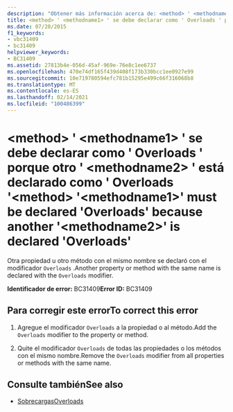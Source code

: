 ```yaml
---
description: "Obtener más información acerca de: <method> ' <methodname1> ' se debe declarar como ' Overloads ' porque otro ' <methodname2> ' está declarado como ' Overloads '"
title: <method> ' <methodname1> ' se debe declarar como ' Overloads ' porque otro ' <methodname2> ' está declarado como ' Overloads '
ms.date: 07/20/2015
f1_keywords:
- vbc31409
- bc31409
helpviewer_keywords:
- BC31409
ms.assetid: 27813b4e-056d-45af-969e-76e8c1ee6737
ms.openlocfilehash: 470e74df165f439d408f173b330bcc1ee0927e99
ms.sourcegitcommit: 10e719780594efc781b15295e499c66f316068b8
ms.translationtype: MT
ms.contentlocale: es-ES
ms.lasthandoff: 02/14/2021
ms.locfileid: "100486399"
---
```

# <a name="method-methodname1-must-be-declared-overloads-because-another-methodname2-is-declared-overloads"></a><span data-ttu-id="1d89f-103">\<method> ' \<methodname1> ' se debe declarar como ' Overloads ' porque otro ' \<methodname2> ' está declarado como ' Overloads '</span><span class="sxs-lookup"><span data-stu-id="1d89f-103">\<method> '\<methodname1>' must be declared 'Overloads' because another '\<methodname2>' is declared 'Overloads'</span></span>

<span data-ttu-id="1d89f-104">Otra propiedad u otro método con el mismo nombre se declaró con el modificador `Overloads` .</span><span class="sxs-lookup"><span data-stu-id="1d89f-104">Another property or method with the same name is declared with the `Overloads` modifier.</span></span>  
  
 <span data-ttu-id="1d89f-105">**Identificador de error:** BC31409</span><span class="sxs-lookup"><span data-stu-id="1d89f-105">**Error ID:** BC31409</span></span>  
  
## <a name="to-correct-this-error"></a><span data-ttu-id="1d89f-106">Para corregir este error</span><span class="sxs-lookup"><span data-stu-id="1d89f-106">To correct this error</span></span>  
  
1. <span data-ttu-id="1d89f-107">Agregue el modificador `Overloads` a la propiedad o al método.</span><span class="sxs-lookup"><span data-stu-id="1d89f-107">Add the `Overloads` modifier to the property or method.</span></span>  
  
2. <span data-ttu-id="1d89f-108">Quite el modificador `Overloads` de todas las propiedades o los métodos con el mismo nombre.</span><span class="sxs-lookup"><span data-stu-id="1d89f-108">Remove the `Overloads` modifier from all properties or methods with the same name.</span></span>  
  
## <a name="see-also"></a><span data-ttu-id="1d89f-109">Consulte también</span><span class="sxs-lookup"><span data-stu-id="1d89f-109">See also</span></span>

- [<span data-ttu-id="1d89f-110">Sobrecargas</span><span class="sxs-lookup"><span data-stu-id="1d89f-110">Overloads</span></span>](../language-reference/modifiers/overloads.md)
